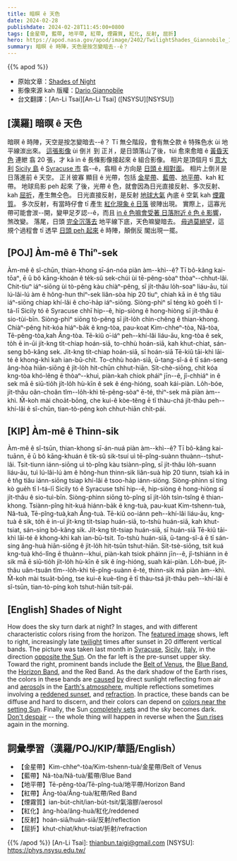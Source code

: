 ```yaml
---
title: 暗暝 ê 天色
date: 2024-02-28
publishdate: 2024-02-28T11:45:00+0800
tags: [金星帶, 藍帶, 地平帶, 紅帶, 煙霧質, 紅化, 反射, 屈折]
hero: https://apod.nasa.gov/apod/image/2402/TwilightShades_Giannobile_1080.jpg
summary: 暗暝 ê 時陣，天色是按怎變暗去--ê？
---
```


{{% apod %}}

- 原始文章：[Shades of Night](https://apod.nasa.gov/apod/ap240228.html)
- 影像來源 kah 版權：[Dario Giannobile](https://www.instagram.com/astro_dariogiannobile/)
- 台文翻譯：[An-Li Tsai][An-Li Tsai] ([NSYSU][NSYSU])

## [漢羅] 暗暝 ê 天色
暗暝 ê 時陣，天空是按怎變暗去--ê？
Tī 無仝階段，會有無仝款 ê 特殊色水 ùi 地平線湠出來。
[這張影像][featured image] ùi 倒爿 到 正爿，是日頭落山了後，tùi 愈來愈暗 ê [黃昏天色][twilight] 連紲 翕 20 張，才 kā in ê 長條影像接起來 ê 組合影像。
相片是頂個月 tī [意大利][Italy] [Sicily 島][Sicily] ê [Syracuse 市][Syracuse] 翕--ê，翕相 ê 方向是 [日頭 ê 相對面][opposite the Sun]。
相片上倒爿是日落進前 ê 天空。
正爿彼寡 顯目 ê 光帶，包括 [金星帶][Belt of Venus]、[藍帶][Blue Band]、[地平帶][Horizon Band]、kah 紅帶。
地球烏影 peh 起來 了後，光帶 ê 色，就會因為日光直接反射、多次反射、kah [屈折][refraction]，產生無仝色。
日光直接反射，是反射 [地球大氣][Earth's atmosphere] 內底 ê 空氣 kah [煙霧質][aerosol]。
多次反射，有當時仔會 tī 產生 [紅化現象 ê 日落][reddened sunset] 彼陣出現。
實際上，這寡光帶可能會湠--開，變甲足歹認--ê，而且 [in ê 色嘛會受著 日落附近 ê 色 ê 影響][colors near the setting Sun]，煞改變。
落尾，日頭 [完全沉落去][completely sets] 地平線下底，天色嘛變暗去。
[毋過莫絕望][Don't despair]，這規个過程會 tī 透早 [日頭 peh 起來][Sun rises] ê 時陣，顛倒反 閣出現一擺。

## [POJ] Àm-mê ê Thiⁿ-sek
Àm-mê ê sî-chūn, thian-khong sī-án-nóa piàn àm--khì--ê?
Tī bô-kâng kai-tōaⁿ, ē ū bô kāng-khoán ê te̍k-sû sek-chúi ùi tē-pêng-sòaⁿ thòaⁿ--chhut-lâi.
Chit-tiuⁿ iáⁿ-siōng ùi tò-pêng kàu chiàⁿ-pêng, sī ji̍t-thâu lo̍h-soaⁿ liáu-āu, tùi lú-lâi-lú àm ê hông-hun thiⁿ-sek liân-sòa hip 20 tiuⁿ, chiah kā in ê tn̂g tiâu iáⁿ-siōng chiap khí-lâi ê cho͘-ha̍p iáⁿ-siōng.
Siòng-phìⁿ sī téng kò goe̍h tī I-tá-lī Sicily tó ê Syracuse chhī hip--ê, hip-siòng ê hong-hiòng sī ji̍t-thâu ê sio-tùi-bīn.
Siòng-phìⁿ siōng tò-pêng sī ji̍t-lo̍h chìn-chêng ê thian-khong.
Chiàⁿ-pêng hit-kóa hiáⁿ-ba̍k ê kng-tòa, pau-koat Kim-chheⁿ-tòa, Nâ-tòa, Tē-pêng-tòa,kah Âng-tòa.
Tē-kiû o͘-iáⁿ peh--khí-lâi liáu-āu, kng-tòa ê sek, to̍h ē in-ūi ji̍t-kng ti̍t-chiap hoán-siā, to-chhù hoán-siā, kah khut-chiat, sán-seng bô-kâng sek.
Ji̍t-kng ti̍t-chiap hoán-siā, sī hoán-siā Tē-kiû tāi-khì lāi-té ê khong-khì kah ian-bū-chit.
To-chhù hoán-siā, ū-tang-sî-á ē tī sán-seng âng-hòa hiān-siōng ê ji̍t-lo̍h hit-chūn chhut-hiān.
Si̍t-chè-siōng, chit kóa kng-tòa khó-lêng ē thòaⁿ--khui, piàn-kah chiok pháiⁿ jīn--ê, jî-chhiáⁿ in ê sek mā ē siū-tio̍h ji̍t-lo̍h hù-kīn ê sek ê éng-hióng, soah kái-piàn.
Lo̍h-bóe, ji̍t-thâu oân-choân tîm--lo̍h-khì tē-pêng-sòaⁿ ē-té, thiⁿ-sek mā piàn àm--khì.
M̄-koh mài choa̍t-bōng, che kui-ê kòe-têng ē tī thàu-chá ji̍t-thâu peh--khí-lâi ê sî-chūn, tian-tò-péng koh chhut-hiān chi̍t-pái.

## [KIP] Àm-mê ê Thinn-sik
Àm-mê ê sî-tsūn, thian-khong sī-án-nuá piàn àm--khì--ê?
Tī bô-kâng kai-tuānn, ē ū bô kāng-khuán ê ti̍k-sû sik-tsuí uì tē-pîng-suànn thuànn--tshut-lâi.
Tsit-tiunn iánn-siōng uì tò-pîng kàu tsiànn-pîng, sī ji̍t-thâu lo̍h-suann liáu-āu, tuì lú-lâi-lú àm ê hông-hun thinn-sik liân-suà hip 20 tiunn, tsiah kā in ê tn̂g tiâu iánn-siōng tsiap khí-lâi ê tsoo-ha̍p iánn-siōng.
Siòng-phìnn sī tíng kò gue̍h tī I-tá-lī Sicily tó ê Syracuse tshī hip--ê, hip-siòng ê hong-hiòng sī ji̍t-thâu ê sio-tuì-bīn.
Siòng-phìnn siōng tò-pîng sī ji̍t-lo̍h tsìn-tsîng ê thian-khong.
Tsiànn-pîng hit-kuá hiánn-ba̍k ê kng-tuà, pau-kuat Kim-tshenn-tuà, Nâ-tuà, Tē-pîng-tuà,kah Âng-tuà.
Tē-kiû oo-iánn peh--khí-lâi liáu-āu, kng-tuà ê sik, to̍h ē in-uī ji̍t-kng ti̍t-tsiap huán-siā, to-tshù huán-siā, kah khut-tsiat, sán-sing bô-kâng sik.
Ji̍t-kng ti̍t-tsiap huán-siā, sī huán-siā Tē-kiû tāi-khì lāi-té ê khong-khì kah ian-bū-tsit.
To-tshù huán-siā, ū-tang-sî-á ē tī sán-sing âng-huà hiān-siōng ê ji̍t-lo̍h hit-tsūn tshut-hiān.
Si̍t-tsè-siōng, tsit kuá kng-tuà khó-lîng ē thuànn--khui, piàn-kah tsiok pháinn jīn--ê, jî-tshiánn in ê sik mā ē siū-tio̍h ji̍t-lo̍h hù-kīn ê sik ê íng-hióng, suah kái-piàn.
Lo̍h-bué, ji̍t-thâu uân-tsuân tîm--lo̍h-khì tē-pîng-suànn ē-té, thinn-sik mā piàn àm--khì.
M̄-koh mài tsua̍t-bōng, tse kui-ê kuè-tîng ē tī thàu-tsá ji̍t-thâu peh--khí-lâi ê sî-tsūn, tian-tò-píng koh tshut-hiān tsi̍t-pái.

## [English] Shades of Night
How does the sky turn dark at night?
In stages, and with different characteristic colors rising from the horizon.
The [featured image][featured image] shows, left to right, increasingly late [twilight][twilight] times after sunset in 20 different vertical bands.
The picture was taken last month in [Syracuse][Syracuse], [Sicily][Sicily], [Italy][Italy], in the direction [opposite the Sun][opposite the Sun].
On the far left is the pre-sunset upper sky.
Toward the right, prominent bands include the [Belt of Venus][Belt of Venus], the [Blue Band][Blue Band], the [Horizon Band][Horizon Band], and the Red Band.
As the dark shadow of the Earth rises, the colors in these bands are [caused][caused] [by][by] direct sunlight reflecting from air and [aerosol][aerosol]s in the [Earth's atmosphere][Earth's atmosphere], multiple reflections sometimes involving a [reddened sunset][reddened sunset], and [refraction][refraction].
In practice, these bands can be diffuse and hard to discern, and their colors can depend on [colors near the setting Sun][colors near the setting Sun].
Finally, the Sun [completely sets][completely sets] and the sky becomes dark.
[Don't despair][Don't despair] -- the whole thing will happen in reverse when the [Sun rises][Sun rises] again in the morning.

## 詞彙學習（漢羅/POJ/KIP/華語/English）
- 【金星帶】Kim-chheⁿ-tòa/Kim-tshenn-tuà/金星帶/Belt of Venus
- 【藍帶】Nâ-tòa/Nâ-tuà/藍帶/Blue Band
- 【地平帶】Tē-pêng-tòa/Tē-pîng-tuà/地平帶/Horizon Band
- 【紅帶】Âng-tòa/Âng-tuà/紅帶/Red Band
- 【煙霧質】ian-bu̍t-chit/ian-bu̍t-tsit/氣溶膠/aerosol
- 【紅化】âng-hòa/âng-huà/紅化/reddened
- 【反射】hoán-siā/huán-siā/反射/reflection
- 【屈折】khut-chiat/khut-tsiat/折射/refraction

{{% /apod %}}
[An-Li Tsai]: thianbun.taigi@gmail.com
[NSYSU]: https://phys.nsysu.edu.tw/

[copyright]: https://apod.nasa.gov/apod/fap/lib/about_apod.html#srapply
[License]: https://creativecommons.org/licenses/by/3.0/

[featured image]:https://www.facebook.com/photo/?fbid=10231968620107561
[twilight]:https://apod.nasa.gov/apod/ap240228.htmlap230506.html
[Syracuse]:https://youtu.be/zopIdrtkbVE
[Sicily]:https://youtu.be/NnKs9NDzvVs
[Italy]:https://en.wikipedia.org/wiki/Italy
[opposite the Sun]:https://apod.nasa.gov/apod/ap240228.htmlap190624.html
[Belt of Venus]:https://apod.nasa.gov/apod/ap240228.htmlap230626.html
[Blue Band]:https://twanight.org/gallery/the-elusive-bands-of-anti-twilight/
[Horizon Band]:https://epod.usra.edu/blog/2023/01/anti-tiwilight-colors-and-belt-of-venus.html
[caused]:https://www.eso.org/sci/publications/messenger/archive/no.178-dec19/messenger-no178-51-56.pdf
[by]:https://opg.optica.org/ao/fulltext.cfm?uri=ao-56-19-G156&id=367436
[aerosol]:https://en.wikipedia.org/wiki/Aerosol
[Earth's atmosphere]:https://climate.nasa.gov/news/2919/earths-atmosphere-a-multi-layered-cake/
[reddened sunset]:https://apod.nasa.gov/apod/ap240228.htmlap170120.html
[refraction]:https://en.wikipedia.org/wiki/Refraction
[colors near the setting Sun]:https://apod.nasa.gov/apod/ap240228.htmlap061221.html
[completely sets]:https://www.weather.gov/lmk/twilight-types
[Don't despair]:https://qph.cf2.quoracdn.net/main-qimg-ad89b5e5f33336dc569bfe095c1342df-lq
[Sun rises]:https://apod.nasa.gov/apod/ap240228.htmlap231019.html
